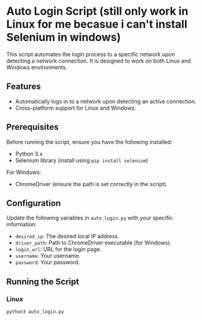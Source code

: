 # Auto Login Script (still only work in Linux for me becasue i can't install Selenium in windows)

This script automates the login process to a specific network upon detecting a network connection. It is designed to work on both Linux and Windows environments.

## Features

- Automatically logs in to a network upon detecting an active connection.
- Cross-platform support for Linux and Windows.

## Prerequisites

Before running the script, ensure you have the following installed:

- Python 3.x
- Selenium library (install using `pip install selenium`)

For Windows:
- ChromeDriver (ensure the path is set correctly in the script)

## Configuration

Update the following variables in `auto_login.py` with your specific information:

- `desired_ip`: The desired local IP address.
- `driver_path`: Path to ChromeDriver executable (for Windows).
- `login_url`: URL for the login page.
- `username`: Your username.
- `password`: Your password.

## Running the Script

### Linux

```bash
python3 auto_login.py

